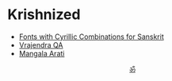 # Krishnized

* [Fonts with Cyrillic Combinations for Sanskrit](/fonts)
* [Vrajendra QA](/vrajendra-qa)
* [Mangala Arati](/arati/mangala)

<p align="center"><a href="https://github.com/krishnized">ॐ</a></p>
